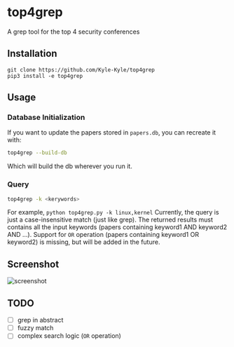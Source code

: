 # top4grep
A grep tool for the top 4 security conferences

## Installation
```
git clone https://github.com/Kyle-Kyle/top4grep
pip3 install -e top4grep
```

## Usage 
### Database Initialization
If you want to update the papers stored in `papers.db`, you can recreate it with:
```bash
top4grep --build-db
```

Which will build the db wherever you run it.

### Query
```bash
top4grep -k <kerywords>
```

For example, `python top4grep.py -k linux,kernel`
Currently, the query is just a case-insensitive match (just like grep). The returned results must contains all the input keywords (papers containing keyword1 AND keyword2 AND ...). Support for `OR` operation (papers containing keyword1 OR keyword2) is missing, but will be added in the future.

## Screenshot
![screenshot](https://raw.githubusercontent.com/Kyle-Kyle/top4grep/master/img/screenshot.png)

## TODO
- [ ] grep in abstract
- [ ] fuzzy match
- [ ] complex search logic (`OR` operation)
